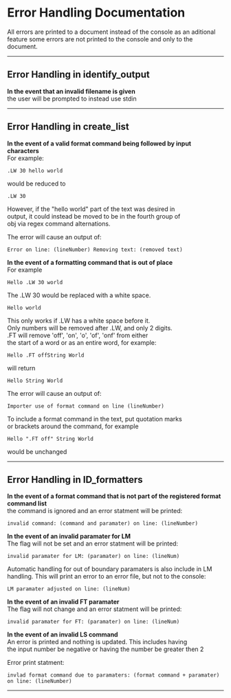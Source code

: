 # Error Handling Documentation

All errors are printed to a document instead of the console as an aditional feature
some errors are not printed to the console and only to the document.

---

## Error Handling in identify_output

**In the event that an invalid filename is given**  
the user will be prompted to instead use stdin

---

## Error Handling in create_list

**In the event of a valid format command being followed by input characters**  
For example:

`.LW 30 hello world`

would be reduced to

`.LW 30`

However, if the "hello world" part of the text was desired in  
output, it could instead be moved to be in the fourth group of  
obj via regex command alternations.

The error will cause an output of: 

`Error on line: (lineNumber) Removing text: (removed text)`

**In the event of a formatting command that is out of place**  
For example

`Hello .LW 30 world`

The .LW 30 would be replaced with a white space. 

`Hello world`

This only works if .LW has a white space before it.   
Only numbers will be removed after .LW, and only 2 digits.  
.FT will remove 'off', 'on', 'o', 'of', 'onf' from either  
the start of a word or as an entire word, for example:

`Hello .FT offString World`

will return

`Hello String World`

The error will cause an output of:  

`Importer use of format command on line (lineNumber)`

To include a format command in the text, put quotation marks  
or brackets around the command, for example

`Hello ".FT off" String World`

would be unchanged

---

## Error Handling in ID_formatters
**In the event of a format command that is not part of the registered format command list**  
the command is ignored and an error statment will be printed:

`invalid command: (command and paramater) on line: (lineNumber)`

**In the event of an invalid paramater for LM**  
The flag will not be set and an error statment will be printed:

`invalid paramater for LM: (paramater) on line: (lineNum)`

Automatic handling for out of boundary paramaters is also include in LM handling.
This will print an error to an error file, but not to the console:

`LM paramater adjusted on line: (lineNum)`


**In the event of an invalid FT paramater**  
The flag will not change
and an error statment will be printed:

`invalid paramater for FT: (paramater) on line: (lineNum)`

**In the event of an invalid LS command**  
An error is printed and nothing is updated. This includes having  
the input number be negative or having the number be greater then 2

Error print statment:

`invlad format command due to paramaters: (format command + paramater) on line: (lineNumber)`

---
